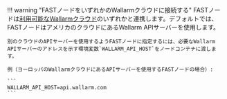!!! warning "FASTノードをいずれかのWallarmクラウドに接続する"
    FASTノードは[利用可能なWallarmクラウド](../cloud-list.md)のいずれかと連携します。デフォルトでは、FASTノードはアメリカのクラウドにあるWallarm APIサーバーを使用します。
    
    別のクラウドのAPIサーバーを使用するようFASTノードに指定するには、必要なWallarm APIサーバーのアドレスを示す環境変数`WALLARM_API_HOST`をノードコンテナに渡します。

    例（ヨーロッパのWallarmクラウドにあるAPIサーバーを使用するFASTノードの場合）:

    ```
    WALLARM_API_HOST=api.wallarm.com      
    ```